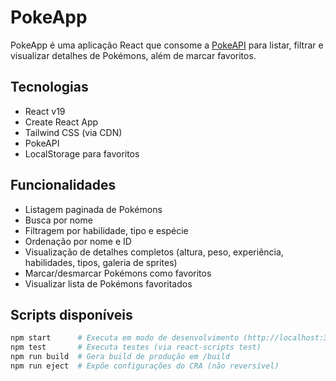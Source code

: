 # PokeApp

PokeApp é uma aplicação React que consome a [PokeAPI](https://pokeapi.co/) para listar, filtrar e visualizar detalhes de Pokémons, além de marcar favoritos.

## Tecnologias

- React v19  
- Create React App  
- Tailwind CSS (via CDN)  
- PokeAPI  
- LocalStorage para favoritos  

## Funcionalidades

- Listagem paginada de Pokémons  
- Busca por nome  
- Filtragem por habilidade, tipo e espécie  
- Ordenação por nome e ID  
- Visualização de detalhes completos (altura, peso, experiência, habilidades, tipos, galeria de sprites)  
- Marcar/desmarcar Pokémons como favoritos  
- Visualizar lista de Pokémons favoritados  

## Scripts disponíveis

```bash
npm start      # Executa em modo de desenvolvimento (http://localhost:3000)
npm test       # Executa testes (via react-scripts test)
npm run build  # Gera build de produção em /build
npm run eject  # Expõe configurações do CRA (não reversível)
```
